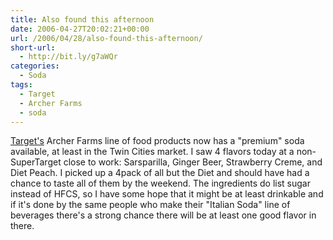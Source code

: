 ```yaml
---
title: Also found this afternoon
date: 2006-04-27T20:02:21+00:00
url: /2006/04/28/also-found-this-afternoon/
short-url:
  - http://bit.ly/g7aWQr
categories:
  - Soda
tags:
  - Target
  - Archer Farms
  - soda
---
```

<a href="http://www.target.com">Target's</a> Archer Farms line of food products now has a "premium" soda available, at least in the Twin Cities market. I saw 4 flavors today at a non-SuperTarget close to work: Sarsparilla, Ginger Beer, Strawberry Creme, and Diet Peach. I picked up a 4pack of all but the Diet and should have had a chance to taste all of them by the weekend. The ingredients do list sugar instead of HFCS, so I have some hope that it might be at least drinkable and if it's done by the same people who make their "Italian Soda" line of beverages there's a strong chance there will be at least one good flavor in there.
